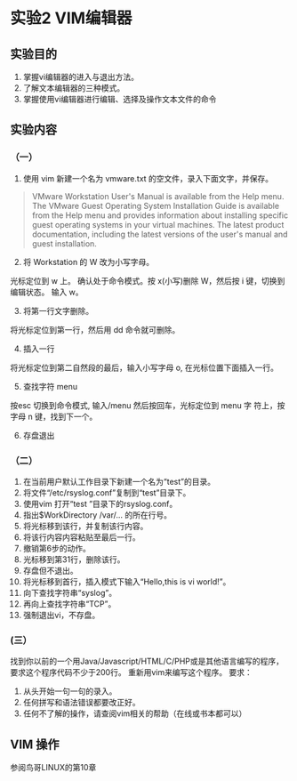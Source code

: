 # 实验2 VIM编辑器
## 实验目的
1. 掌握vi编辑器的进入与退出方法。 
2. 了解文本编辑器的三种模式。
3. 掌握使用vi编辑器进行编辑、选择及操作文本文件的命令
## 实验内容

### （一）
 1. 使用 vim 新建一个名为 vmware.txt 的空文件，录入下面文字，并保存。
 
> VMware Workstation User's Manual is available from the Help menu. The VMware Guest Operating System Installation Guide is available from the Help menu and provides information about installing specific guest operating systems in your virtual machines. The latest product documentation, including the latest versions of the user's manual and guest installation. 

2. 将 Workstation 的 W 改为小写字母。 

光标定位到 w 上。 确认处于命令模式。按 x(小写)删除 W，然后按 i 键，切换到编辑状态。 输入 w。

3. 将第一行文字删除。 

将光标定位到第一行，然后用 dd 命令就可删除。 

4. 插入一行 

将光标定位到第二自然段的最后，输入小写字母 o, 在光标位置下面插入一行。 

5. 查找字符 menu 

按esc 切换到命令模式, 输入/menu 然后按回车，光标定位到 menu 字 符上，按字母 n 键，找到下一个。 

6. 存盘退出

### （二） 
1. 在当前用户默认工作目录下新建一个名为“test”的目录。 
2. 将文件“/etc/rsyslog.conf”复制到“test”目录下。 
3. 使用vim 打开“test ”目录下的rsyslog.conf。
4. 指出$WorkDirectory /var/... 的所在行号。 
5. 将光标移到该行，并复制该行内容。 
6. 将该行内容内容粘贴至最后一行。 
7. 撤销第6步的动作。
8. 光标移到第31行，删除该行。 
9. 存盘但不退出。
10. 将光标移到首行，插入模式下输入“Hello,this is vi world!”。 
11. 向下查找字符串“syslog”。 
12. 再向上查找字符串“TCP”。 
13. 强制退出vi，不存盘。

### (三）
找到你以前的一个用Java/Javascript/HTML/C/PHP或是其他语言编写的程序，要求这个程序代码不少于200行。
重新用vim来编写这个程序。
要求：
1. 从头开始一句一句的录入。
2. 任何拼写和语法错误都要改正好。
3. 任何不了解的操作，请查阅vim相关的帮助（在线或书本都可以）

## VIM 操作
参阅鸟哥LINUX的第10章
